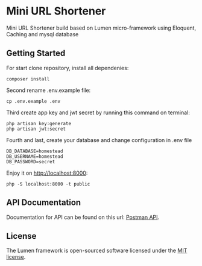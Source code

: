 # Mini URL Shortener

Mini URL Shortener build based on Lumen micro-framework using Eloquent, Caching and mysql database

## Getting Started

For start clone repository, install all dependenies:

```
composer install
```

Second rename .env.example file:

```
cp .env.example .env
```

Third create app key and jwt secret by running this command on terminal:

```
php artisan key:generate
php artisan jwt:secret
```

Fourth and last, create your database and change configuration in .env file

```
DB_DATABASE=homestead
DB_USERNAME=homestead
DB_PASSWORD=secret
```

Enjoy it on [http://localhost:8000](http://localhost:8000):

```
php -S localhost:8000 -t public
```

## API Documentation

Documentation for API can be found on this url: [Postman API](https://google.com).

## License

The Lumen framework is open-sourced software licensed under the [MIT license](https://opensource.org/licenses/MIT).
